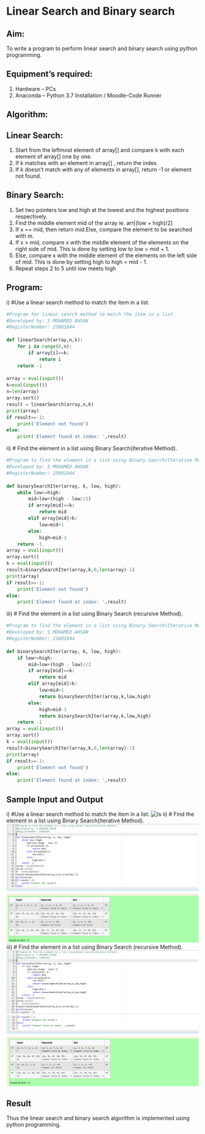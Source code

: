 # Linear Search and Binary search
## Aim:
To write a program to perform linear search and binary search using python programming.
## Equipment’s required:
1.	Hardware – PCs
2.	Anaconda – Python 3.7 Installation / Moodle-Code Runner
## Algorithm:
## Linear Search:
1.	Start from the leftmost element of array[] and compare k with each element of array[] one by one.
2.	If k matches with an element in array[] , return the index.
3.	If k doesn’t match with any of elements in array[], return -1 or element not found.
## Binary Search:
1.	Set two pointers low and high at the lowest and the highest positions respectively.
2.	Find the middle element mid of the array ie. arr[(low + high)/2]
3.	If x == mid, then return mid.Else, compare the element to be searched with m.
4.	If x > mid, compare x with the middle element of the elements on the right side of mid. This is done by setting low to low = mid + 1.
5.	Else, compare x with the middle element of the elements on the left side of mid. This is done by setting high to high = mid - 1.
6.	Repeat steps 2 to 5 until low meets high
## Program:
i)	#Use a linear search method to match the item in a list.
```Python
#Program for linear search method to match the item in a list
#Developed by: S MOHAMED AHSAN
#RegisterNumber: 23001044

def linearSearch(array,n,k):
    for i in range(0,n):
        if array[i]==k:
            return i
    return -1
    
array = eval(input())
k=eval(input())
n=len(array)
array.sort()
result = linearSearch(array,n,k)
print(array)
if result==-1:
    print('Element not found')
else:
    print('Element found at index: ',result)
```
ii)	# Find the element in a list using Binary Search(Iterative Method).
```Python
#Program to find the element in a list using Binary Search(Iterative Method)..
#Developed by: S MOHAMED AHSAN
#RegisterNumber: 23001044

def binarySearchIter(array, k, low, high):
    while low<=high:
        mid=low+(high - low//2)
        if array[mid]==k:
            return mid
        elif array[mid]<k:
            low=mid+1
        else:
            high=mid-1
    return -1
array = eval(input())
array.sort()
k = eval(input())
result=binarySearchIter(array,k,0,len(array)-1)
print(array)
if result==-1:
    print('Element not found')
else:
    print('Element found at index: ',result)
```
iii)	# Find the element in a list using Binary Search (recursive Method).
```Python
#Program to find the element in a list using Binary Search(Iterative Method)..
#Developed by: S MOHAMED AHSAN
#RegisterNumber: 23001044

def binarySearchIter(array, k, low, high):
    if low<=high:
        mid=low+(high - low)//2
        if array[mid]==k:
            return mid
        elif array[mid]<k:
            low=mid+1
            return binarySearchIter(array,k,low,high)
        else:
            high=mid-1
            return binarySearchIter(array,k,low,high)
    return -1
array = eval(input())
array.sort()
k = eval(input())
result=binarySearchIter(array,k,0,len(array)-1)
print(array)
if result==-1:
    print('Element not found')
else:
    print('Element found at index: ',result)
```
## Sample Input and Output
i)	#Use a linear search method to match the item in a list.
![ls](ls.png)
ii)	# Find the element in a list using Binary Search(Iterative Method).
![bs](bs.png)
iii)	# Find the element in a list using Binary Search (recursive Method).
![bsr](/bsr.png)
![bsrr](/bsrr.png)
## Result
Thus the linear search and binary search algorithm is implemented using python programming.